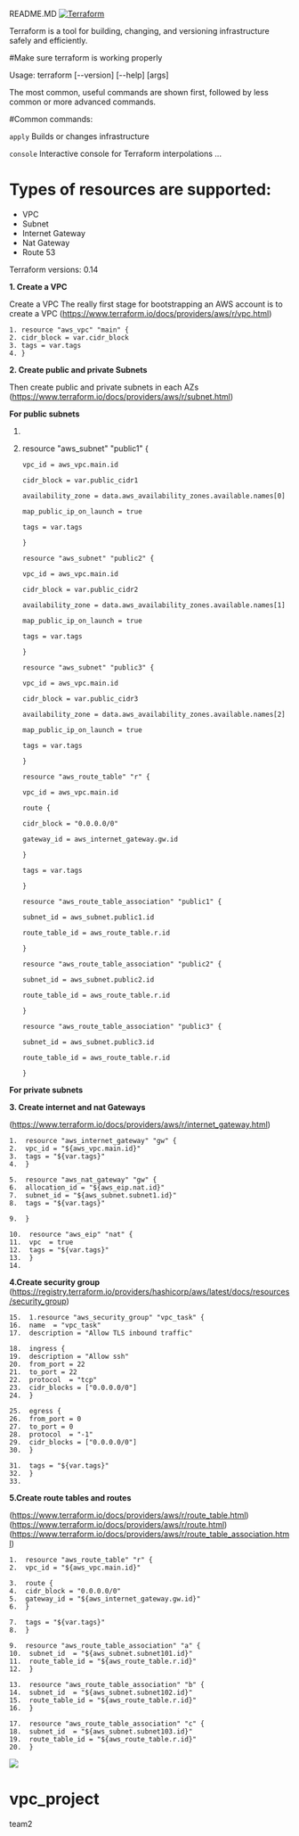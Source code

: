 README.MD
[![Terraform](https://camo.githubusercontent.com/67a5f8c23e17abe7c416d4a93edb99e090bc9701879d596acd017ae846252a7b/68747470733a2f2f7777772e7465727261666f726d2e696f2f6173736574732f696d616765732f6c6f676f2d6861736869636f72702d33663130373332662e737667)](https://camo.githubusercontent.com/67a5f8c23e17abe7c416d4a93edb99e090bc9701879d596acd017ae846252a7b/68747470733a2f2f7777772e7465727261666f726d2e696f2f6173736574732f696d616765732f6c6f676f2d6861736869636f72702d33663130373332662e737667)

Terraform is a tool for building, changing, and versioning infrastructure safely and efficiently. 

#Make sure terraform is working properly

Usage: terraform [--version] [--help] <command> [args]

The most common, useful commands are shown first, followed by
less common or more advanced commands.

 #Common commands:

`apply`  Builds or changes infrastructure

`console`  Interactive console for Terraform interpolations
...

# Types of resources are supported:

 -   VPC
 -   Subnet
 -   Internet Gateway
 -   Nat Gateway
 -   Route 53

  Terraform versions: 0.14
  
   **1. Create a VPC**

Create a VPC The really first stage for bootstrapping an AWS account    is to create a VPC    (https://www.terraform.io/docs/providers/aws/r/vpc.html)

  

    1. resource "aws_vpc" "main" {
    2. cidr_block = var.cidr_block
    3. tags = var.tags
    4. }

  
**2. Create public and private Subnets**

Then create public and private subnets in each AZs
(https://www.terraform.io/docs/providers/aws/r/subnet.html)

**For public subnets**

 1. 
 2. resource "aws_subnet" "public1" {
        
        vpc_id = aws_vpc.main.id
        
        cidr_block = var.public_cidr1
        
        availability_zone = data.aws_availability_zones.available.names[0]
        
        map_public_ip_on_launch = true
        
        tags = var.tags
        
        }
        
        resource "aws_subnet" "public2" {
        
        vpc_id = aws_vpc.main.id
        
        cidr_block = var.public_cidr2
        
        availability_zone = data.aws_availability_zones.available.names[1]
        
        map_public_ip_on_launch = true
        
        tags = var.tags
        
        }
        
        resource "aws_subnet" "public3" {
        
        vpc_id = aws_vpc.main.id
        
        cidr_block = var.public_cidr3
        
        availability_zone = data.aws_availability_zones.available.names[2]
        
        map_public_ip_on_launch = true
        
        tags = var.tags
        
        }
        
        resource "aws_route_table" "r" {
        
        vpc_id = aws_vpc.main.id
        
        route {
        
        cidr_block = "0.0.0.0/0"
        
        gateway_id = aws_internet_gateway.gw.id
        
        }
        
        tags = var.tags
        
        }
        
        resource "aws_route_table_association" "public1" {
        
        subnet_id = aws_subnet.public1.id
        
        route_table_id = aws_route_table.r.id
        
        }
        
        resource "aws_route_table_association" "public2" {
        
        subnet_id = aws_subnet.public2.id
        
        route_table_id = aws_route_table.r.id
        
        }
        
        resource "aws_route_table_association" "public3" {
        
        subnet_id = aws_subnet.public3.id
        
        route_table_id = aws_route_table.r.id
        
        }

    
**For private subnets**

**3. Create internet and nat Gateways**

(https://www.terraform.io/docs/providers/aws/r/internet_gateway.html)

    1.  resource "aws_internet_gateway" "gw" {
    2.  vpc_id = "${aws_vpc.main.id}"
    3.  tags = "${var.tags}"
    4.  }
    
    5.  resource "aws_nat_gateway" "gw" {
    6.  allocation_id = "${aws_eip.nat.id}"
    7.  subnet_id = "${aws_subnet.subnet1.id}"
    8.  tags = "${var.tags}"
    
    9.  }
    
    10.  resource "aws_eip" "nat" {
    11.  vpc  = true
    12.  tags = "${var.tags}"
    13.  }
    14. 

**4.Create security group**
(https://registry.terraform.io/providers/hashicorp/aws/latest/docs/resources/security_group)

    15.  1.resource "aws_security_group" "vpc_task" {
    16.  name  = "vpc_task"
    17.  description = "Allow TLS inbound traffic"
    
    18.  ingress {
    19.  description = "Allow ssh"
    20.  from_port = 22
    21.  to_port = 22
    22.  protocol  = "tcp"
    23.  cidr_blocks = ["0.0.0.0/0"]
    24.  }

    25.  egress {
    26.  from_port = 0
    27.  to_port = 0
    28.  protocol  = "-1"
    29.  cidr_blocks = ["0.0.0.0/0"]
    30.  }
    
    31.  tags = "${var.tags}"
    32.  }
    33. 

**5.Create route tables and routes**

(https://www.terraform.io/docs/providers/aws/r/route_table.html)
(https://www.terraform.io/docs/providers/aws/r/route.html)
(https://www.terraform.io/docs/providers/aws/r/route_table_association.html)

    1.  resource "aws_route_table" "r" {
    2.  vpc_id = "${aws_vpc.main.id}"
    
    3.  route {
    4.  cidr_block = "0.0.0.0/0"
    5.  gateway_id = "${aws_internet_gateway.gw.id}"
    6.  }
    
    7.  tags = "${var.tags}"
    8.  }
    
    9.  resource "aws_route_table_association" "a" {
    10.  subnet_id  = "${aws_subnet.subnet101.id}"
    11.  route_table_id = "${aws_route_table.r.id}"
    12.  }
    
    13.  resource "aws_route_table_association" "b" {
    14.  subnet_id  = "${aws_subnet.subnet102.id}"
    15.  route_table_id = "${aws_route_table.r.id}"
    16.  }
    
    17.  resource "aws_route_table_association" "c" {
    18.  subnet_id  = "${aws_subnet.subnet103.id}"
    19.  route_table_id = "${aws_route_table.r.id}"
    20.  }

**![](https://lh3.googleusercontent.com/c2lSElpvxKLnwqtpAjtd7bG9dj6yE8lR4MVaarENzqANR40w5uJm9038cFYz9AM-9e09f1gOkNdFjEQ5xlqxfw4VwMYW0Wwc9GwQP9l5Kba9Cb_YoZ63_wxpPGWDleEaRmn_tZxBbx4)**

# vpc_project
team2
<!--stackedit_data:
eyJoaXN0b3J5IjpbMjE0NDc0NDE2LC0xMzQ2NDk5MDIwLDQ3OD
gzODk2MV19
-->
